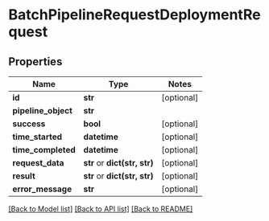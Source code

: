 # BatchPipelineRequestDeploymentRequest

## Properties
Name | Type | Notes
------------ | ------------- | -------------
**id** | **str** | [optional] 
**pipeline_object** | **str** | 
**success** | **bool** | [optional] 
**time_started** | **datetime** | [optional] 
**time_completed** | **datetime** | [optional] 
**request_data** | **str** or **dict(str, str)** | [optional] 
**result** | **str** or **dict(str, str)** | [optional] 
**error_message** | **str** | [optional] 

[[Back to Model list]](../README.md#documentation-for-models) [[Back to API list]](../README.md#documentation-for-api-endpoints) [[Back to README]](../README.md)



